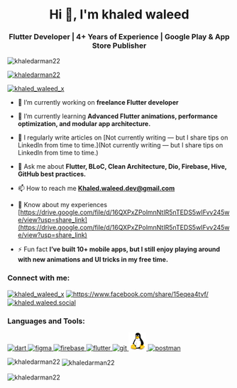 <h1 align="center">Hi 👋, I'm khaled waleed</h1>
<h3 align="center">Flutter Developer | 4+ Years of Experience | Google Play & App Store Publisher</h3>

<p align="left"> <img src="https://komarev.com/ghpvc/?username=khaledarman22&label=Profile%20views&color=0e75b6&style=flat" alt="khaledarman22" /> </p>

<p align="left"> <a href="https://github.com/ryo-ma/github-profile-trophy"><img src="https://github-profile-trophy.vercel.app/?username=khaledarman22" alt="khaledarman22" /></a> </p>

<p align="left"> <a href="https://twitter.com/khaled_waleed_x" target="blank"><img src="https://img.shields.io/twitter/follow/khaled_waleed_x?logo=twitter&style=for-the-badge" alt="khaled_waleed_x" /></a> </p>

- 🔭 I’m currently working on **freelance Flutter developer**

- 🌱 I’m currently learning **Advanced Flutter animations, performance optimization, and modular app architecture.**

- 📝 I regularly write articles on [Not currently writing — but I share tips on LinkedIn from time to time.](Not currently writing — but I share tips on LinkedIn from time to time.)

- 💬 Ask me about **Flutter, BLoC, Clean Architecture, Dio, Firebase, Hive, GitHub best practices.**

- 📫 How to reach me **Khaled.waleed.dev@gmail.com**

- 📄 Know about my experiences [https://drive.google.com/file/d/16QXPxZPolmnNtIR5nTEDS5wIFvv245we/view?usp=share_link](https://drive.google.com/file/d/16QXPxZPolmnNtIR5nTEDS5wIFvv245we/view?usp=share_link)

- ⚡ Fun fact **I’ve built 10+ mobile apps, but I still enjoy playing around with new animations and UI tricks in my free time.**

<h3 align="left">Connect with me:</h3>
<p align="left">
<a href="https://twitter.com/khaled_waleed_x" target="blank"><img align="center" src="https://raw.githubusercontent.com/rahuldkjain/github-profile-readme-generator/master/src/images/icons/Social/twitter.svg" alt="khaled_waleed_x" height="30" width="40" /></a>
<a href="https://fb.com/https://www.facebook.com/share/15eqea4tvf/" target="blank"><img align="center" src="https://raw.githubusercontent.com/rahuldkjain/github-profile-readme-generator/master/src/images/icons/Social/facebook.svg" alt="https://www.facebook.com/share/15eqea4tvf/" height="30" width="40" /></a>
<a href="https://instagram.com/khaled.waleed.social" target="blank"><img align="center" src="https://raw.githubusercontent.com/rahuldkjain/github-profile-readme-generator/master/src/images/icons/Social/instagram.svg" alt="khaled.waleed.social" height="30" width="40" /></a>
</p>

<h3 align="left">Languages and Tools:</h3>
<p align="left"> <a href="https://dart.dev" target="_blank" rel="noreferrer"> <img src="https://www.vectorlogo.zone/logos/dartlang/dartlang-icon.svg" alt="dart" width="40" height="40"/> </a> <a href="https://www.figma.com/" target="_blank" rel="noreferrer"> <img src="https://www.vectorlogo.zone/logos/figma/figma-icon.svg" alt="figma" width="40" height="40"/> </a> <a href="https://firebase.google.com/" target="_blank" rel="noreferrer"> <img src="https://www.vectorlogo.zone/logos/firebase/firebase-icon.svg" alt="firebase" width="40" height="40"/> </a> <a href="https://flutter.dev" target="_blank" rel="noreferrer"> <img src="https://www.vectorlogo.zone/logos/flutterio/flutterio-icon.svg" alt="flutter" width="40" height="40"/> </a> <a href="https://git-scm.com/" target="_blank" rel="noreferrer"> <img src="https://www.vectorlogo.zone/logos/git-scm/git-scm-icon.svg" alt="git" width="40" height="40"/> </a> <a href="https://www.linux.org/" target="_blank" rel="noreferrer"> <img src="https://raw.githubusercontent.com/devicons/devicon/master/icons/linux/linux-original.svg" alt="linux" width="40" height="40"/> </a> <a href="https://postman.com" target="_blank" rel="noreferrer"> <img src="https://www.vectorlogo.zone/logos/getpostman/getpostman-icon.svg" alt="postman" width="40" height="40"/> </a> </p>

<p><img align="left" src="https://github-readme-stats.vercel.app/api/top-langs?username=khaledarman22&show_icons=true&locale=en&layout=compact" alt="khaledarman22" /></p>

<p>&nbsp;<img align="center" src="https://github-readme-stats.vercel.app/api?username=khaledarman22&show_icons=true&locale=en" alt="khaledarman22" /></p>

<p><img align="center" src="https://github-readme-streak-stats.herokuapp.com/?user=khaledarman22&" alt="khaledarman22" /></p>
